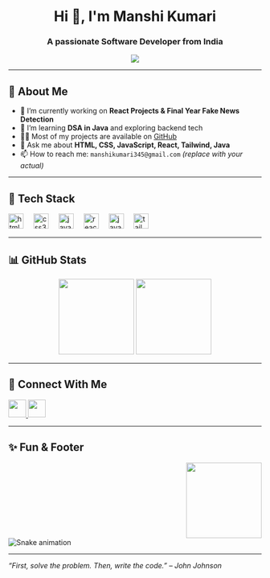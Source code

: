 
<h1 align="center">Hi 👋, I'm Manshi Kumari</h1>
<h3 align="center">A passionate Software Developer from India</h3>

<p align="center">
  <img src="https://readme-typing-svg.demolab.com/?lines=Frontend%20Developer;React%20%7C%20Tailwind%20Enthusiast;Loves%20Clean%20UI%20Design;DSA%20in%20Java%20Learner;&font=Fira%20Code&center=true&width=440&height=45&color=f75c7e&vCenter=true&pause=1000" />
</p>

---

## 🚀 About Me

- 🔭 I’m currently working on **React Projects & Final Year Fake News Detection**
- 🌱 I’m learning **DSA in Java** and exploring backend tech
- 👨‍💻 Most of my projects are available on [GitHub](https://github.com/manshikumari67)
- 💬 Ask me about **HTML, CSS, JavaScript, React, Tailwind, Java**
- 📫 How to reach me: `manshikumari345@gmail.com` *(replace with your actual)*

---

## 🧰 Tech Stack

<div align="left">
  <img src="https://cdn.jsdelivr.net/gh/devicons/devicon/icons/html5/html5-original.svg" height="30" alt="html5 logo" />
  <img width="12" />
  <img src="https://cdn.jsdelivr.net/gh/devicons/devicon/icons/css3/css3-original.svg" height="30" alt="css3 logo" />
  <img width="12" />
  <img src="https://cdn.jsdelivr.net/gh/devicons/devicon/icons/javascript/javascript-original.svg" height="30" alt="javascript logo" />
  <img width="12" />
  <img src="https://cdn.jsdelivr.net/gh/devicons/devicon/icons/react/react-original.svg" height="30" alt="react logo" />
  <img width="12" />
  <img src="https://cdn.jsdelivr.net/gh/devicons/devicon/icons/java/java-original.svg" height="30" alt="java logo" />
  <img width="12" />
  <img src="https://cdn.jsdelivr.net/gh/devicons/devicon@latest/icons/tailwindcss/tailwindcss-original.svg" height="30" alt="tailwind logo" />
</div>

---

## 📊 GitHub Stats

<div align="center">
  <img src="https://github-readme-stats.vercel.app/api?username=manshikumari67&hide_title=false&hide_rank=false&show_icons=true&include_all_commits=true&count_private=true&theme=dracula&locale=en&hide_border=false" height="150" />
  <img src="https://github-readme-stats.vercel.app/api/top-langs?username=manshikumari67&locale=en&hide_title=false&layout=compact&card_width=320&langs_count=5&theme=dracula&hide_border=false" height="150" />
</div>

---

## 🔗 Connect With Me

<div align="left">
  <a href="mailto:manshikumari345@gmail.com">
    <img src="https://img.shields.io/static/v1?message=Gmail&logo=gmail&label=&color=D14836&logoColor=white&labelColor=&style=for-the-badge" height="35" />
  </a>
  <a href="https://linkedin.com/in/your-linkedin-profile" target="_blank">
    <img src="https://img.shields.io/static/v1?message=LinkedIn&logo=linkedin&label=&color=0077B5&logoColor=white&labelColor=&style=for-the-badge" height="35" />
  </a>
  <!-- Add more links if you want -->
</div>

---

## ✨ Fun & Footer

<img align="right" height="150" src="https://i.imgflip.com/65efzo.gif" />

<br clear="both">

<img src="https://raw.githubusercontent.com/maurodesouza/maurodesouza/output/snake.svg" alt="Snake animation" />

---

_“First, solve the problem. Then, write the code.” – John Johnson_

